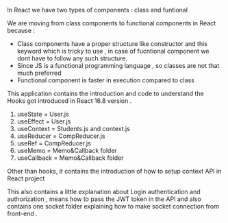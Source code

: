 In React we have two types of components : class and funtional 

We are moving from class components to functional components in React because : 
  * Class components have a proper structure like constructor and this keyword which is tricky to use , in case of fucntional component we dont have to follow any such structure.
  * Since JS is a functional programming language , so classes are not that much preferred
  * Functional component is faster in execution compared to class



This application contains the introduction and code to understand the Hooks got introduced in React 16.8 version . 

  1. useState = User.js
  2. useEffect = User.js
  3. useContext = Students.js and context.js
  4. useReducer = CompReducer.js
  5. useRef = CompReducer.js
  6. useMemo = Memo&Callback folder
  6. useCallback = Memo&Callback folder


Other than hooks, it contains the introduction of how to setup context API in React project




This also contains a little explanation about Login authentication and authorization , means how to pass the JWT token in the API and also contains one socket folder explaining how to make socket connection from front-end .
